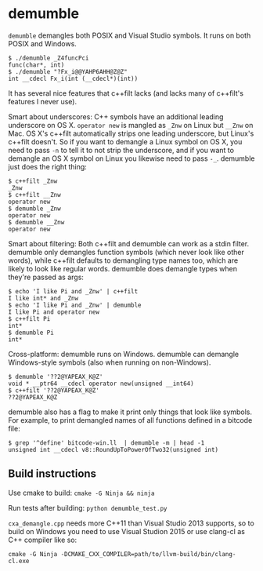 # demumble

`demumble` demangles both POSIX and Visual Studio symbols. It runs on both
POSIX and Windows.

    $ ./demumble _Z4funcPci
    func(char*, int)
    $ ./demumble "?Fx_i@@YAHP6AHH@Z@Z"
    int __cdecl Fx_i(int (__cdecl*)(int))

It has several nice features that c++filt lacks (and lacks many of c++filt's features I never use).

Smart about underscores: C++ symbols have an additional leading underscore on OS X. `operator new` is mangled as `_Znw` on Linux but `__Znw` on Mac. OS X's c++filt automatically strips one leading underscore, but Linux's c++filt doesn't. So if you want to demangle a Linux symbol on OS X, you need to pass `-n` to tell it to not strip the underscore, and if you want to demangle an OS X symbol on Linux you likewise need to pass `-_`. demumble just does the right thing:

    $ c++filt _Znw
    _Znw
    $ c++filt __Znw
    operator new
    $ demumble _Znw
    operator new
    $ demumble __Znw
    operator new

Smart about filtering: Both c++filt and demumble can work as a stdin filter. demumble only demangles function symbols (which never look like other words), while c++filt defaults to demangling type names too, which are likely to look like regular words. demumble does demangle types when they're passed as args:

    $ echo 'I like Pi and _Znw' | c++filt
    I like int* and _Znw
    $ echo 'I like Pi and _Znw' | demumble
    I like Pi and operator new
    $ c++filt Pi
    int*
    $ demumble Pi
    int*

Cross-platform: demumble runs on Windows. demumble can demangle Windows-style symbols (also when running on non-Windows).

    $ demumble '??2@YAPEAX_K@Z'
    void * __ptr64 __cdecl operator new(unsigned __int64)
    $ c++filt '??2@YAPEAX_K@Z'
    ??2@YAPEAX_K@Z

demumble also has a flag to make it print only things that look like symbols. For example, to print demangled names of all functions defined in a bitcode file:

    $ grep '^define' bitcode-win.ll  | demumble -m | head -1
    unsigned int __cdecl v8::RoundUpToPowerOfTwo32(unsigned int)


## Build instructions

Use cmake to build: `cmake -G Ninja && ninja`

Run tests after building: `python demumble_test.py`

`cxa_demangle.cpp` needs more C++11 than Visual Studio 2013 supports, so
to build on Windows you need to use Visual Studion 2015 or use clang-cl
as C++ compiler like so:

    cmake -G Ninja -DCMAKE_CXX_COMPILER=path/to/llvm-build/bin/clang-cl.exe
